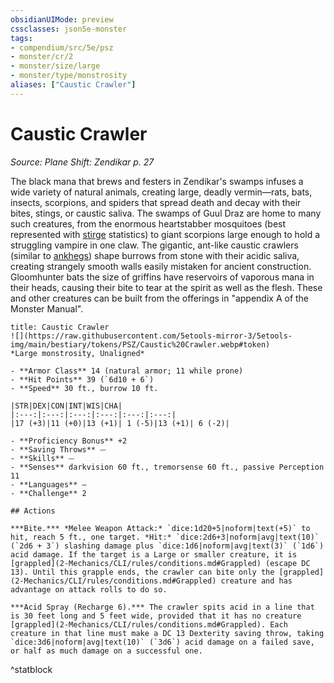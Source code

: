 ```yaml
---
obsidianUIMode: preview
cssclasses: json5e-monster
tags:
- compendium/src/5e/psz
- monster/cr/2
- monster/size/large
- monster/type/monstrosity
aliases: ["Caustic Crawler"]
---
```

# Caustic Crawler
*Source: Plane Shift: Zendikar p. 27*  

The black mana that brews and festers in Zendikar's swamps infuses a wide variety of natural animals, creating large, deadly vermin—rats, bats, insects, scorpions, and spiders that spread death and decay with their bites, stings, or caustic saliva. The swamps of Guul Draz are home to many such creatures, from the enormous heartstabber mosquitoes (best represented with [stirge](2-Mechanics/CLI/bestiary/beast/stirge.md) statistics) to giant scorpions large enough to hold a struggling vampire in one claw. The gigantic, ant-like caustic crawlers (similar to [ankhegs](2-Mechanics/CLI/bestiary/monstrosity/ankheg.md)) shape burrows from stone with their acidic saliva, creating strangely smooth walls easily mistaken for ancient construction. Gloomhunter bats the size of griffins have reservoirs of vaporous mana in their heads, causing their bite to tear at the spirit as well as the flesh. These and other creatures can be built from the offerings in "appendix A of the Monster Manual".

```ad-statblock
title: Caustic Crawler
![](https://raw.githubusercontent.com/5etools-mirror-3/5etools-img/main/bestiary/tokens/PSZ/Caustic%20Crawler.webp#token)
*Large monstrosity, Unaligned*

- **Armor Class** 14 (natural armor; 11 while prone)
- **Hit Points** 39 (`6d10 + 6`)
- **Speed** 30 ft., burrow 10 ft.

|STR|DEX|CON|INT|WIS|CHA|
|:---:|:---:|:---:|:---:|:---:|:---:|
|17 (+3)|11 (+0)|13 (+1)| 1 (-5)|13 (+1)| 6 (-2)|

- **Proficiency Bonus** +2
- **Saving Throws** ⏤
- **Skills** ⏤
- **Senses** darkvision 60 ft., tremorsense 60 ft., passive Perception 11
- **Languages** —
- **Challenge** 2

## Actions

***Bite.*** *Melee Weapon Attack:* `dice:1d20+5|noform|text(+5)` to hit, reach 5 ft., one target. *Hit:* `dice:2d6+3|noform|avg|text(10)` (`2d6 + 3`) slashing damage plus `dice:1d6|noform|avg|text(3)` (`1d6`) acid damage. If the target is a Large or smaller creature, it is [grappled](2-Mechanics/CLI/rules/conditions.md#Grappled) (escape DC 13). Until this grapple ends, the crawler can bite only the [grappled](2-Mechanics/CLI/rules/conditions.md#Grappled) creature and has advantage on attack rolls to do so.

***Acid Spray (Recharge 6).*** The crawler spits acid in a line that is 30 feet long and 5 feet wide, provided that it has no creature [grappled](2-Mechanics/CLI/rules/conditions.md#Grappled). Each creature in that line must make a DC 13 Dexterity saving throw, taking `dice:3d6|noform|avg|text(10)` (`3d6`) acid damage on a failed save, or half as much damage on a successful one.
```
^statblock